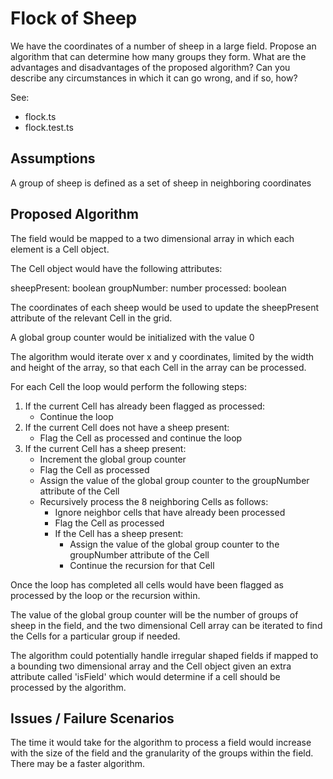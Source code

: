 # Flock of Sheep

We have the coordinates of a number of sheep in a large field. Propose an algorithm that can determine how many groups they form. What are the advantages and disadvantages of the proposed algorithm? Can you describe any circumstances in which it can go wrong, and if so, how?

See:
  - flock.ts
  - flock.test.ts

## Assumptions

A group of sheep is defined as a set of sheep in neighboring coordinates  


## Proposed Algorithm

The field would be mapped to a two dimensional array in which each element is a Cell object.

The Cell object would have the following attributes:

sheepPresent: boolean
groupNumber: number
processed: boolean

The coordinates of each sheep would be used to update the sheepPresent attribute of the relevant Cell in the grid.

A global group counter would be initialized with the value 0

The algorithm would iterate over x and y coordinates, limited by the width and height of the array, so that each Cell in the array can be processed.

For each Cell the loop would perform the following steps:

1. If the current Cell has already been flagged as processed:
    - Continue the loop
2. If the current Cell does not have a sheep present:
    - Flag the Cell as processed and continue the loop
3. If the current Cell has a sheep present:
    - Increment the global group counter
    - Flag the Cell as processed
    - Assign the value of the global group counter to the groupNumber attribute of the Cell
    - Recursively process the 8 neighboring Cells as follows:
        - Ignore neighbor cells that have already been processed 
        - Flag the Cell as processed
        - If the Cell has a sheep present:
            - Assign the value of the global group counter to the groupNumber attribute of the Cell
            - Continue the recursion for that Cell

Once the loop has completed all cells would have been flagged as processed by the loop or the recursion within.

The value of the global group counter will be the number of groups of sheep in the field, and the two dimensional Cell array can be iterated to find the Cells for a particular group if needed. 

The algorithm could potentially handle irregular shaped fields if mapped to a bounding two dimensional array and the Cell object given an extra attribute called 'isField' which would determine if a cell should be processed by the algorithm.

## Issues / Failure Scenarios

The time it would take for the algorithm to process a field would increase with the size of the field and the granularity of the groups within the field. There may be a faster algorithm.